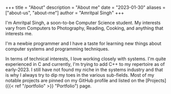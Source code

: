 +++
title = "About"
description = "About me"
date = "2023-01-30"
aliases = ["about-us", "about-me"]
author = "Amritpal Singh"
+++

I'm Amritpal Singh, a soon-to-be Computer Science student.
My interests vary from Computers to Photography, Reading,
Cooking, and anything that interests me.

I'm a newbie programmer and I have a taste for learning new things about
computer systems and programming techniques.

In terms of technical interests, I love working closely with systems.
I'm quite experienced in C and currently, I'm trying to add C++ to 
my repertoire as of early-2023. I still have not found my niche in the 
systems industry and that is why I always try to dip my toes in the 
various sub-fields. Most of my notable projects are pinned on my 
GitHub profile and listed on the [Projects]({{< ref "/portfolio" >}} "Portfolio") page.